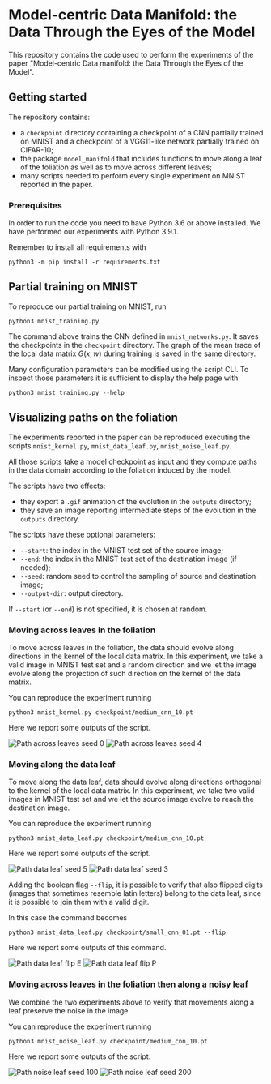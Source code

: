 # Model-centric Data Manifold: the Data Through the Eyes of the Model

This repository contains the code used to perform the experiments of the paper 
"Model-centric Data manifold: the Data Through the Eyes of the Model".

## Getting started

The repository contains:
- a `checkpoint` directory containing a checkpoint of a CNN partially trained
on MNIST and a checkpoint of a VGG11-like network partially trained on CIFAR-10;
- the package `model_manifold` that includes functions to move along a leaf
of the foliation as well as to move across different leaves;
- many scripts needed to perform every single experiment on MNIST reported in the paper.

### Prerequisites

In order to run the code you need to have Python 3.6 or above installed.
We have performed our experiments with Python 3.9.1.

Remember to install all requirements with
```
python3 -m pip install -r requirements.txt
```

## Partial training on MNIST

To reproduce our partial training on MNIST, run
```
python3 mnist_training.py
```

The command above trains the CNN defined in `mnist_networks.py`.
It saves the checkpoints in the `checkpoint` directory.
The graph of the mean trace of the local data matrix $G(x, w)$ during training
is saved in the same directory.

Many configuration parameters can be modified using the script CLI.
To inspect those parameters it is sufficient to display the help page with  
```
python3 mnist_training.py --help
```

## Visualizing paths on the foliation

The experiments reported in the paper can be reproduced executing the scripts
`mnist_kernel.py`, `mnist_data_leaf.py`, `mnist_noise_leaf.py`.

All those scripts take a model checkpoint as input and they compute
paths in the data domain according to the foliation induced by the model.

The scripts have two effects:
- they export a `.gif` animation of the evolution in the `outputs` directory;
- they save an image reporting intermediate steps of the evolution in the `outputs` directory.

The scripts have these optional parameters:
- `--start`: the index in the MNIST test set of the source image;
- `--end`: the index in the MNIST test set of the destination image (if needed);
- `--seed`: random seed to control the sampling of source and destination image;
- `--output-dir`: output directory.

If `--start` (or `--end`) is not specified, it is chosen at random.

### Moving across leaves in the foliation

To move across leaves in the foliation, the data should evolve along
directions in the kernel of the local data matrix.
In this experiment, we take a valid image in MNIST test set and a random
direction and we let the image evolve along the projection of such direction
on the kernel of the data matrix.

You can reproduce the experiment running
```
python3 mnist_kernel.py checkpoint/medium_cnn_10.pt 
```

Here we report some outputs of the script.

![Path across leaves seed 0](outputs/06311_noise.gif)
![Path across leaves seed 4](outputs/03867_noise.gif)

### Moving along the data leaf

To move along the data leaf, data should evolve along
directions orthogonal to the kernel of the local data matrix.
In this experiment, we take two valid images in MNIST test set and 
we let the source image evolve to reach the destination image.

You can reproduce the experiment running
```
python3 mnist_data_leaf.py checkpoint/medium_cnn_10.pt 
```

Here we report some outputs of the script.

![Path data leaf seed 5](outputs/04185_05874.gif)
![Path data leaf seed 3](outputs/03898_09709.gif)

Adding the boolean flag `--flip`, it is possible to verify that also
flipped digits (images that sometimes resemble latin letters)
belong to the data leaf, since it is possible to join them with a valid digit.

In this case the command becomes 
```
python3 mnist_data_leaf.py checkpoint/small_cnn_01.pt --flip
```

Here we report some outputs of this command.

![Path data leaf flip E](outputs/00125_flip_06349.gif)
![Path data leaf flip P](outputs/04200_flip_09792.gif)

### Moving across leaves in the foliation then along a noisy leaf

We combine the two experiments above to verify that movements
along a leaf preserve the noise in the image.

You can reproduce the experiment running
```
python3 mnist_noise_leaf.py checkpoint/medium_cnn_10.pt 
```

Here we report some outputs of the script.

![Path noise leaf seed 100](outputs/02386_noise_07528.gif)
![Path noise leaf seed 200](outputs/00747_noise_03333.gif)

